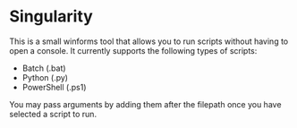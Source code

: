 # Singularity

This is a small winforms tool that allows you to run scripts without having to open a console. It currently supports the following types of scripts:
* Batch (.bat)
* Python (.py)
* PowerShell (.ps1)

You may pass arguments by adding them after the filepath once you have selected a script to run.
